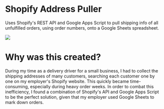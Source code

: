 # Shopify Address Puller
Uses Shopify's REST API and Google Apps Script to pull shipping info of all unfulfilled orders, using order numbers, onto a Google Sheets spreadsheet.

<img src="https://puu.sh/Hzdik/54a6dd0ebe.jpg">

# Why was this created?
During my time as a delivery driver for a small business, I had to collect the shipping addresses of many customers, searching each customer one by one on my employer's Shopify website. This quickly became time-consuming, especially during heavy order weeks. In order to combat this inefficiency, I found a combination of Shopify's API and Google Apps Script to be the perfect solution, given that my employer used Google Sheets to mark down orders.
